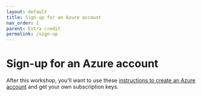 ```yaml
---
layout: default
title: Sign-up for an Azure account
nav_order: 1
parent: Extra credit
permalink: /sign-up
---
```


# Sign-up for an Azure account

After this workshop, you'll want to use these [instructions to create an Azure account](https://docs.microsoft.com/azure/cognitive-services/cognitive-services-apis-create-account) and get your own subscription keys.
